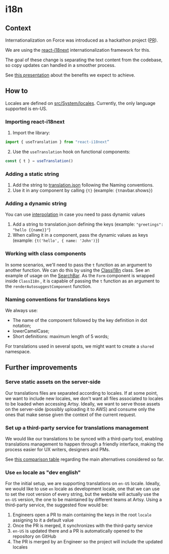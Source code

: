 # i18n

## Context

Internationalization on Force was introduced as a hackathon project ([PR](https://github.com/artsy/force/pull/9797)).

We are using the [react-i18next](https://react.i18next.com/) internationalization framework for this.

The goal of these change is separating the text content from the codebase, so copy updates can handled in a smoother process.

See [this
presentation](https://docs.google.com/presentation/d/1VT44uoGAaHX0EcDaYwGHiY8VU-fAkOXK6rSHto/edit#slide=id.gd1b1ff661f_0_12) about the benefits we expect to achieve.

## How to

Locales are defined on [src/System/locales](https://github.com/artsy/force/tree/main/src/System/locales). Currently, the only language supported is en-US.

### Importing react-i18next

1. Import the library:

```jsx
import { useTranslation } from "react-i18next”
```

2. Use the `useTranslation` hook on functional components:

```jsx
const { t } = useTranslation()
```

### Adding a static string

1. Add the string to [translation.json](https://github.com/artsy/force/blob/main/src/System/locales/en-US/translation.json) following the Naming conventions.
2. Use it in any component by calling `{t`<path-for-the-key>`}` (example: `{t`navbar.shows`}`)

### Adding a dynamic string

You can use [interpolation](https://www.i18next.com/translation-function/interpolation) in case you need to pass dynamic values

1. Add a string to translation.json defining the keys (example: `"greetings": "hello {{name}}"`)
2. When calling it in a component, pass the dynamic values as keys (example: `{t('hello', { name: 'John')}`)

### Working with class components

In some scenarios, we'll need to pass the `t` function as an argument to another function.
We can do this by using the [ClassI18n](https://github.com/artsy/force/blob/main/src/System/i18n/ClassI18n.tsx) class.
See an example of usage on the [SearchBar](https://github.com/artsy/force/blob/main/src/Components/Search/SearchBar.tsx). As the
`Form` component is wrapped inside `ClassI18n` , it is capable of passing the `t` function as an argument to the `renderAutosuggestComponent` function.

### Naming conventions for translations keys

We always use:

- The name of the component followed by the key definition in dot notation;
- lowerCamelCase;
- Short definitions: maximum length of 5 words;

For translations used in several spots, we might want to create a `shared` namespace.

## Further improvements

### Serve static assets on the server-side

Our translations files are separated according to locales. If at some point, we want to include new
locales, we don't want all files associated to locales to be loaded when accessing Artsy. Ideally,
we want to serve those assets on the server-side (possibly uploading it to AWS) and consume only the
ones that make sense given the context of the current request.

### Set up a third-party service for translations management

We would like our translations to be synced with a third-party tool, enabling translations
management to happen through a friendly interface, making the process easier for UX writers,
designers and PMs.

See [this comparison
table](https://docs.google.com/spreadsheets/d/1NtcqofHLG17TPgYQ2G5C1X5aFHa95qAVTyjqa78joJo/edit#gid=0)
regarding the main alternatives considered so far.

### Use `en` locale as "dev english"

For the initial setup, we are supporting translations on `en-US` locale. Ideally, we would like to
use `en` locale as development locale, one that we can use to set the root version of every string,
but the website will actually use the `en-US` version, the one to be maintained by different teams
at Artsy. Using a third-party service, the suggested flow would be:

1. Engineers open a PR to main containing the keys in the root `locale` assigning to it a default
   value
2. Once the PR is merged, it synchronizes with the third-party service
3. `en-US` is updated there and a PR is automatically opened to the repository on GitHub
4. The PR is merged by an Engineer so the project will include the updated locales
